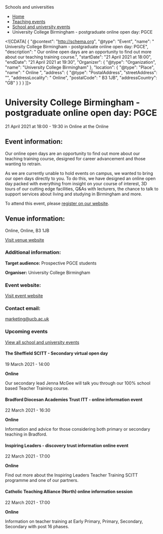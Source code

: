 Schools and universities

*   [Home](/)
*   [Teaching events](/teaching-events)
*   [School and university events](/teaching-events/training-provider-events)
*   University College Birmingham - postgraduate online open day: PGCE

<!\[CDATA\[ { "@context": "http://schema.org", "@type": "Event", "name": " University College Birmingham - postgraduate online open day: PGCE", "description": " Our online open days are an opportunity to find out more about our teaching training course.", "startDate": "21 April 2021 at 18:00", "endDate": "21 April 2021 at 19:30", "Organizer": { "@type": "Organization", "name": "University College Birmingham" }, "location": { "@type": "Place", "name": " Online ", "address": { "@type": "PostalAddress", "streetAddress": "", "addressLocality": " Online", "postalCode": " B3 1JB", "addressCountry": "GB" } } } \]\]>

University College Birmingham - postgraduate online open day: PGCE
==================================================================

21 April 2021 at 18:00 - 19:30 in Online at the Online

Event information:
------------------

Our online open days are an opportunity to find out more about our teaching training course, designed for career advancement and those wanting to retrain.

As we are currently unable to hold events on campus, we wanted to bring our open days directly to you. To do this, we have designed an online open day packed with everything from insight on your course of interest, 3D tours of our cutting edge facilities, Q&As with lecturers, the chance to talk to support services about living and studying in Birmingham and more.

To attend this event, please [register on our website](https://www.ucb.ac.uk/open-days/postgraduate-open-days/).

Venue information:
------------------

Online, Online, B3 1JB

[Visit venue website](https://www.ucb.ac.uk/open-days/postgraduate-open-days/ "Online")

### Additional information:

**Target audience:** Prospective PGCE students

**Organiser:** University College Birmingham

### Event website:

[Visit event website](https://www.ucb.ac.uk/open-days/postgraduate-open-days/)

### Contact email:

[marketing@ucb.ac.uk](mailto:marketing@ucb.ac.uk)

### Upcoming events

[View all school and university events](/teaching-events/training-provider-events)

[](/teaching-events/training-provider-events/210319-the-sheffield-scitt-secondary-virtual-open-day)

#### The Sheffield SCITT - Secondary virtual open day

19 March 2021 - 14:00

**Online**

Our secondary lead Jenna McGee will talk you through our 100% school based Teacher Training course.

[](/teaching-events/training-provider-events/210322-bradford-diocesan-academies-trust-itt-online-information-event)

#### Bradford Diocesan Academies Trust ITT - online information event

22 March 2021 - 16:30

**Online**

Information and advice for those considering both primary or secondary teaching in Bradford.

[](/teaching-events/training-provider-events/210322-inspiring-leaders-discovery-trust-information-online-event)

#### Inspiring Leaders - discovery trust information online event

22 March 2021 - 17:00

**Online**

Find out more about the Inspiring Leaders Teacher Training SCITT programme and one of our partners.

[](/teaching-events/training-provider-events/210322-catholic-teaching-alliance-north-online-information-session)

#### Catholic Teaching Alliance (North) online information session

22 March 2021 - 17:00

**Online**

Information on teacher training at Early Primary, Primary, Secondary, Secondary with post 16 phases.